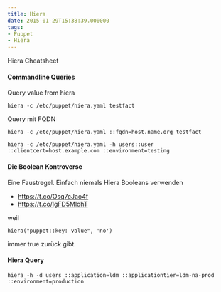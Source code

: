 ```yaml
---
title: Hiera
date: 2015-01-29T15:38:39.000000
tags: 
- Puppet
- Hiera
---
```



Hiera Cheatsheet

#### Commandline Queries

Query value from hiera

    hiera -c /etc/puppet/hiera.yaml testfact

Query mit FQDN

    hiera -c /etc/puppet/hiera.yaml ::fqdn=host.name.org testfact

    hiera -c /etc/puppet/hiera.yaml -h users::user ::clientcert=host.example.com ::environment=testing

#### Die Boolean Kontroverse

Eine Faustregel. Einfach niemals Hiera Booleans verwenden

* https://t.co/Osq7cJao4f
* https://t.co/lgFD5MlohT

weil

    hiera("puppet::key: value", 'no')

immer true zurück gibt.

#### Hiera Query

    hiera -h -d users ::application=ldm ::applicationtier=ldm-na-prod ::environment=production

